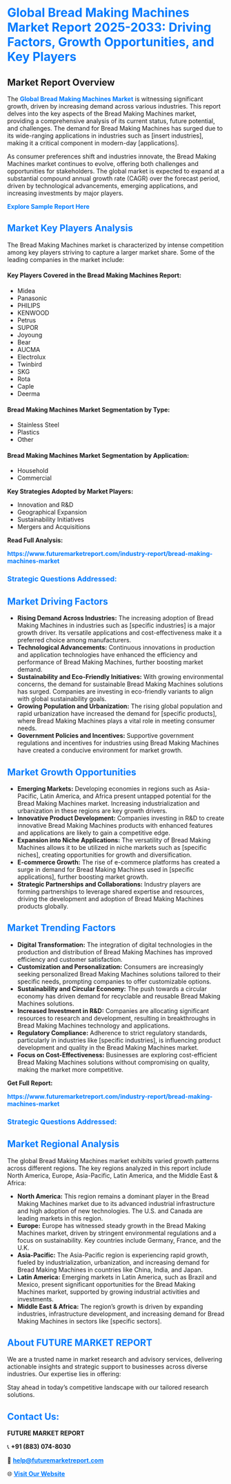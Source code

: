 <h1 style="color: #007BFF;">Global Bread Making Machines Market Report 2025-2033: Driving Factors, Growth Opportunities, and Key Players</h1>

<section id="overview">
<h2>Market Report Overview</h2>
<p>The <a href="https://www.futuremarketreport.com/industry-report/bread-making-machines-market" style="color: #007BFF; text-decoration: none;"><strong>Global Bread Making Machines Market</strong></a> is witnessing significant growth, driven by increasing demand across various industries. This report delves into the key aspects of the Bread Making Machines market, providing a comprehensive analysis of its current status, future potential, and challenges. The demand for Bread Making Machines has surged due to its wide-ranging applications in industries such as [insert industries], making it a critical component in modern-day [applications].</p>
<p>As consumer preferences shift and industries innovate, the Bread Making Machines market continues to evolve, offering both challenges and opportunities for stakeholders. The global market is expected to expand at a substantial compound annual growth rate (CAGR) over the forecast period, driven by technological advancements, emerging applications, and increasing investments by major players.</p>
</section>

<section id="overview">
<p><a href="https://www.futuremarketreport.com/request-sample/reportId=62344" style="color: #007BFF; text-decoration: none;"><strong>Explore Sample Report Here</strong></a></p>
</section>

<section id="key-players">
<h2 style="color: #007BFF;">Market Key Players Analysis</h2>
<p>The Bread Making Machines market is characterized by intense competition among key players striving to capture a larger market share. Some of the leading companies in the market include:</p>
<h4>Key Players Covered in the Bread Making Machines Report:</h4>
<ul><li>Midea</li><li>Panasonic</li><li>PHILIPS</li><li>KENWOOD</li><li>Petrus</li><li>SUPOR</li><li>Joyoung</li><li>Bear</li><li>AUCMA</li><li>Electrolux</li><li>Twinbird</li><li>SKG</li><li>Rota</li><li>Caple</li><li>Deerma</li></ul>
<h4>Bread Making Machines Market Segmentation by Type:</h4>
<ul><li>Stainless Steel</li><li>Plastics</li><li>Other</li></ul>

<h4>Bread Making Machines Market Segmentation by Application:</h4>
<ul><li>Household</li><li>Commercial</li></ul>
<p><strong>Key Strategies Adopted by Market Players:</strong></p>
<ul>
<li>Innovation and R&D</li>
<li>Geographical Expansion</li>
<li>Sustainability Initiatives</li>
<li>Mergers and Acquisitions</li>
</ul>
</section>

<section>
<p><strong>Read Full Analysis: </strong></p><a href="https://www.futuremarketreport.com/industry-report/bread-making-machines-market" style="color: #007BFF; text-decoration: none;"><strong>https://www.futuremarketreport.com/industry-report/bread-making-machines-market</strong></a>
<h3 style="color: #007BFF;">Strategic Questions Addressed:</h3>
</section>

<section id="driving-factors">
<h2 style="color: #007BFF;">Market Driving Factors</h2>
<ul>
<li><strong>Rising Demand Across Industries:</strong> The increasing adoption of Bread Making Machines in industries such as [specific industries] is a major growth driver. Its versatile applications and cost-effectiveness make it a preferred choice among manufacturers.</li>
<li><strong>Technological Advancements:</strong> Continuous innovations in production and application technologies have enhanced the efficiency and performance of Bread Making Machines, further boosting market demand.</li>
<li><strong>Sustainability and Eco-Friendly Initiatives:</strong> With growing environmental concerns, the demand for sustainable Bread Making Machines solutions has surged. Companies are investing in eco-friendly variants to align with global sustainability goals.</li>
<li><strong>Growing Population and Urbanization:</strong> The rising global population and rapid urbanization have increased the demand for [specific products], where Bread Making Machines plays a vital role in meeting consumer needs.</li>
<li><strong>Government Policies and Incentives:</strong> Supportive government regulations and incentives for industries using Bread Making Machines have created a conducive environment for market growth.</li>
</ul>
</section>

<section id="growth-opportunities">
<h2 style="color: #007BFF;">Market Growth Opportunities</h2>
<ul>
<li><strong>Emerging Markets:</strong> Developing economies in regions such as Asia-Pacific, Latin America, and Africa present untapped potential for the Bread Making Machines market. Increasing industrialization and urbanization in these regions are key growth drivers.</li>
<li><strong>Innovative Product Development:</strong> Companies investing in R&D to create innovative Bread Making Machines products with enhanced features and applications are likely to gain a competitive edge.</li>
<li><strong>Expansion into Niche Applications:</strong> The versatility of Bread Making Machines allows it to be utilized in niche markets such as [specific niches], creating opportunities for growth and diversification.</li>
<li><strong>E-commerce Growth:</strong> The rise of e-commerce platforms has created a surge in demand for Bread Making Machines used in [specific applications], further boosting market growth.</li>
<li><strong>Strategic Partnerships and Collaborations:</strong> Industry players are forming partnerships to leverage shared expertise and resources, driving the development and adoption of Bread Making Machines products globally.</li>
</ul>
</section>

<section id="trending-factors">
<h2 style="color: #007BFF;">Market Trending Factors</h2>
<ul>
<li><strong>Digital Transformation:</strong> The integration of digital technologies in the production and distribution of Bread Making Machines has improved efficiency and customer satisfaction.</li>
<li><strong>Customization and Personalization:</strong> Consumers are increasingly seeking personalized Bread Making Machines solutions tailored to their specific needs, prompting companies to offer customizable options.</li>
<li><strong>Sustainability and Circular Economy:</strong> The push towards a circular economy has driven demand for recyclable and reusable Bread Making Machines solutions.</li>
<li><strong>Increased Investment in R&D:</strong> Companies are allocating significant resources to research and development, resulting in breakthroughs in Bread Making Machines technology and applications.</li>
<li><strong>Regulatory Compliance:</strong> Adherence to strict regulatory standards, particularly in industries like [specific industries], is influencing product development and quality in the Bread Making Machines market.</li>
<li><strong>Focus on Cost-Effectiveness:</strong> Businesses are exploring cost-efficient Bread Making Machines solutions without compromising on quality, making the market more competitive.</li>
</ul>
</section>

<section>
<p><strong>Get Full Report: </strong></p><a href="https://www.futuremarketreport.com/industry-report/bread-making-machines-market" style="color: #007BFF; text-decoration: none;"><strong>https://www.futuremarketreport.com/industry-report/bread-making-machines-market</strong></a>
<h3 style="color: #007BFF;">Strategic Questions Addressed:</h3>
</section>


<section id="regional-analysis">
<h2 style="color: #007BFF;">Market Regional Analysis</h2>
<p>The global Bread Making Machines market exhibits varied growth patterns across different regions. The key regions analyzed in this report include North America, Europe, Asia-Pacific, Latin America, and the Middle East & Africa:</p>
<ul>
<li><strong>North America:</strong> This region remains a dominant player in the Bread Making Machines market due to its advanced industrial infrastructure and high adoption of new technologies. The U.S. and Canada are leading markets in this region.</li>
<li><strong>Europe:</strong> Europe has witnessed steady growth in the Bread Making Machines market, driven by stringent environmental regulations and a focus on sustainability. Key countries include Germany, France, and the U.K.</li>
<li><strong>Asia-Pacific:</strong> The Asia-Pacific region is experiencing rapid growth, fueled by industrialization, urbanization, and increasing demand for Bread Making Machines in countries like China, India, and Japan.</li>
<li><strong>Latin America:</strong> Emerging markets in Latin America, such as Brazil and Mexico, present significant opportunities for the Bread Making Machines market, supported by growing industrial activities and investments.</li>
<li><strong>Middle East & Africa:</strong> The region’s growth is driven by expanding industries, infrastructure development, and increasing demand for Bread Making Machines in sectors like [specific sectors].</li>
</ul>
</section>

<footer>
<h2 style="color: #007BFF;">About FUTURE MARKET REPORT</h2>
<p>We are a trusted name in market research and advisory services, delivering actionable insights and strategic support to businesses across diverse industries. Our expertise lies in offering:</p>

<p>Stay ahead in today’s competitive landscape with our tailored research solutions.</p>

<h2 style="color: #007BFF;">Contact Us:</h2>
<p><strong>FUTURE MARKET REPORT</strong></p>
<p>📞 <strong>+91 (883) 074-8030</strong></p>
<p>📧 <strong><a href="mailto:help@futuremarketreport.com" style="color: #007BFF;">help@futuremarketreport.com</a></strong></p>
<p>🌐 <strong><a href="https://www.futuremarketreport.com/" style="color: #007BFF;">Visit Our Website</a></strong></p>
</footer>